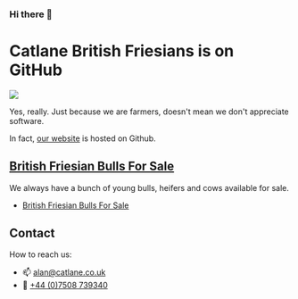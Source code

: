 ### Hi there 👋

# Catlane British Friesians is on GitHub

![](https://catlane.co.uk/images/flickr/4395113313_c1eab0968b_o.jpg?zz=1)

Yes, really. Just because we are farmers, doesn't mean we don't appreciate software.

In fact, [our website](https://catlane.co.uk) is hosted on Github.

## [British Friesian Bulls For Sale](https://catlane.co.uk/for-sale/)

We always have a bunch of young bulls, heifers and cows available for sale.

- [British Friesian Bulls For Sale](https://catlane.co.uk/for-sale/)

## Contact

How to reach us: 

- 📫   alan@catlane.co.uk
- 📱   [+44 (0)7508 739340](tel:+447508739340)


<!--
**catlane-friesians/catlane-friesians** is a ✨ _special_ ✨ repository because its `README.md` (this file) appears on your GitHub profile.

Here are some ideas to get you started:

- 🔭 I’m currently working on ...
- 🌱 I’m currently learning ...
- 👯 I’m looking to collaborate on ...
- 🤔 I’m looking for help with ...
- 💬 Ask me about ...
- 📫 How to reach me: ...
- 😄 Pronouns: ...
- ⚡ Fun fact: ...
-->
